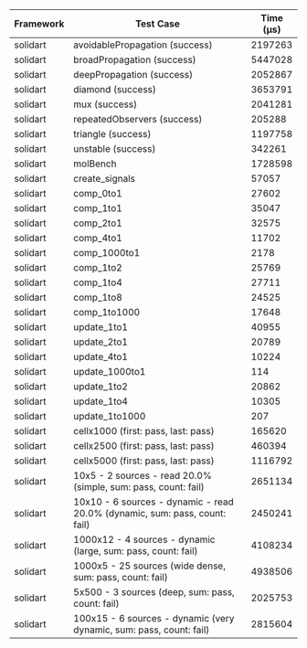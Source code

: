 | Framework | Test Case | Time (μs) |
| --- | --- | --- |
| solidart | avoidablePropagation (success) | 2197263 |
| solidart | broadPropagation (success) | 5447028 |
| solidart | deepPropagation (success) | 2052867 |
| solidart | diamond (success) | 3653791 |
| solidart | mux (success) | 2041281 |
| solidart | repeatedObservers (success) | 205288 |
| solidart | triangle (success) | 1197758 |
| solidart | unstable (success) | 342261 |
| solidart | molBench | 1728598 |
| solidart | create_signals | 57057 |
| solidart | comp_0to1 | 27602 |
| solidart | comp_1to1 | 35047 |
| solidart | comp_2to1 | 32575 |
| solidart | comp_4to1 | 11702 |
| solidart | comp_1000to1 | 2178 |
| solidart | comp_1to2 | 25769 |
| solidart | comp_1to4 | 27711 |
| solidart | comp_1to8 | 24525 |
| solidart | comp_1to1000 | 17648 |
| solidart | update_1to1 | 40955 |
| solidart | update_2to1 | 20789 |
| solidart | update_4to1 | 10224 |
| solidart | update_1000to1 | 114 |
| solidart | update_1to2 | 20862 |
| solidart | update_1to4 | 10305 |
| solidart | update_1to1000 | 207 |
| solidart | cellx1000 (first: pass, last: pass) | 165620 |
| solidart | cellx2500 (first: pass, last: pass) | 460394 |
| solidart | cellx5000 (first: pass, last: pass) | 1116792 |
| solidart | 10x5 - 2 sources - read 20.0% (simple, sum: pass, count: fail) | 2651134 |
| solidart | 10x10 - 6 sources - dynamic - read 20.0% (dynamic, sum: pass, count: fail) | 2450241 |
| solidart | 1000x12 - 4 sources - dynamic (large, sum: pass, count: fail) | 4108234 |
| solidart | 1000x5 - 25 sources (wide dense, sum: pass, count: fail) | 4938506 |
| solidart | 5x500 - 3 sources (deep, sum: pass, count: fail) | 2025753 |
| solidart | 100x15 - 6 sources - dynamic (very dynamic, sum: pass, count: fail) | 2815604 |
